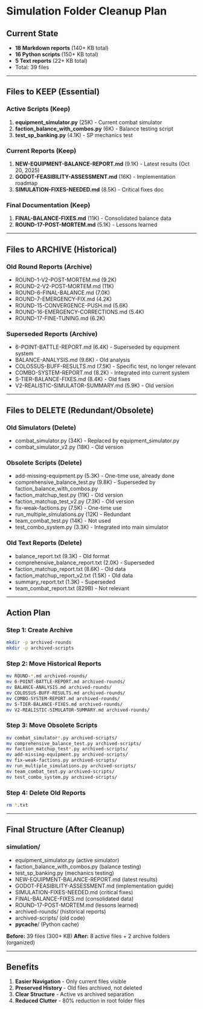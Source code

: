 # Simulation Folder Cleanup Plan

## Current State
- **18 Markdown reports** (140+ KB total)
- **16 Python scripts** (150+ KB total)
- **5 Text reports** (22+ KB total)
- Total: 39 files

---

## Files to KEEP (Essential)

### Active Scripts (Keep)
1. **equipment_simulator.py** (25K) - Current combat simulator
2. **faction_balance_with_combos.py** (6K) - Balance testing script
3. **test_sp_banking.py** (4.1K) - SP mechanics test

### Current Reports (Keep)
1. **NEW-EQUIPMENT-BALANCE-REPORT.md** (9.1K) - Latest results (Oct 20, 2025)
2. **GODOT-FEASIBILITY-ASSESSMENT.md** (16K) - Implementation roadmap
3. **SIMULATION-FIXES-NEEDED.md** (8.5K) - Critical fixes doc

### Final Documentation (Keep)
1. **FINAL-BALANCE-FIXES.md** (11K) - Consolidated balance data
2. **ROUND-17-POST-MORTEM.md** (5.1K) - Lessons learned

---

## Files to ARCHIVE (Historical)

### Old Round Reports (Archive)
- ROUND-1-V2-POST-MORTEM.md (9.2K)
- ROUND-2-V2-POST-MORTEM.md (11K)
- ROUND-6-FINAL-BALANCE.md (7.0K)
- ROUND-7-EMERGENCY-FIX.md (4.2K)
- ROUND-15-CONVERGENCE-PUSH.md (5.6K)
- ROUND-16-EMERGENCY-CORRECTIONS.md (5.4K)
- ROUND-17-FINE-TUNING.md (6.2K)

### Superseded Reports (Archive)
- 6-POINT-BATTLE-REPORT.md (6.4K) - Superseded by equipment system
- BALANCE-ANALYSIS.md (9.6K) - Old analysis
- COLOSSUS-BUFF-RESULTS.md (7.5K) - Specific test, no longer relevant
- COMBO-SYSTEM-REPORT.md (8.2K) - Integrated into current system
- S-TIER-BALANCE-FIXES.md (8.4K) - Old fixes
- V2-REALISTIC-SIMULATOR-SUMMARY.md (5.9K) - Old version

---

## Files to DELETE (Redundant/Obsolete)

### Old Simulators (Delete)
- combat_simulator.py (34K) - Replaced by equipment_simulator.py
- combat_simulator_v2.py (18K) - Old version

### Obsolete Scripts (Delete)
- add-missing-equipment.py (5.3K) - One-time use, already done
- comprehensive_balance_test.py (9.8K) - Superseded by faction_balance_with_combos.py
- faction_matchup_test.py (11K) - Old version
- faction_matchup_test_v2.py (7.3K) - Old version
- fix-weak-factions.py (7.5K) - One-time use
- run_multiple_simulations.py (12K) - Redundant
- team_combat_test.py (14K) - Not used
- test_combo_system.py (3.3K) - Integrated into main simulator

### Old Text Reports (Delete)
- balance_report.txt (9.3K) - Old format
- comprehensive_balance_report.txt (2.0K) - Superseded
- faction_matchup_report.txt (8.6K) - Old data
- faction_matchup_report_v2.txt (1.5K) - Old data
- summary_report.txt (1.3K) - Superseded
- team_combat_report.txt (829B) - Not relevant

---

## Action Plan

### Step 1: Create Archive
```bash
mkdir -p archived-rounds
mkdir -p archived-scripts
```

### Step 2: Move Historical Reports
```bash
mv ROUND-*.md archived-rounds/
mv 6-POINT-BATTLE-REPORT.md archived-rounds/
mv BALANCE-ANALYSIS.md archived-rounds/
mv COLOSSUS-BUFF-RESULTS.md archived-rounds/
mv COMBO-SYSTEM-REPORT.md archived-rounds/
mv S-TIER-BALANCE-FIXES.md archived-rounds/
mv V2-REALISTIC-SIMULATOR-SUMMARY.md archived-rounds/
```

### Step 3: Move Obsolete Scripts
```bash
mv combat_simulator*.py archived-scripts/
mv comprehensive_balance_test.py archived-scripts/
mv faction_matchup_test*.py archived-scripts/
mv add-missing-equipment.py archived-scripts/
mv fix-weak-factions.py archived-scripts/
mv run_multiple_simulations.py archived-scripts/
mv team_combat_test.py archived-scripts/
mv test_combo_system.py archived-scripts/
```

### Step 4: Delete Old Reports
```bash
rm *.txt
```

---

## Final Structure (After Cleanup)

### simulation/
- equipment_simulator.py (active simulator)
- faction_balance_with_combos.py (balance testing)
- test_sp_banking.py (mechanics testing)
- NEW-EQUIPMENT-BALANCE-REPORT.md (latest results)
- GODOT-FEASIBILITY-ASSESSMENT.md (implementation guide)
- SIMULATION-FIXES-NEEDED.md (critical fixes)
- FINAL-BALANCE-FIXES.md (consolidated data)
- ROUND-17-POST-MORTEM.md (lessons learned)
- archived-rounds/ (historical reports)
- archived-scripts/ (old code)
- __pycache__/ (Python cache)

**Before:** 39 files (300+ KB)
**After:** 8 active files + 2 archive folders (organized)

---

## Benefits

1. **Easier Navigation** - Only current files visible
2. **Preserved History** - Old files archived, not deleted
3. **Clear Structure** - Active vs archived separation
4. **Reduced Clutter** - 80% reduction in root folder files


